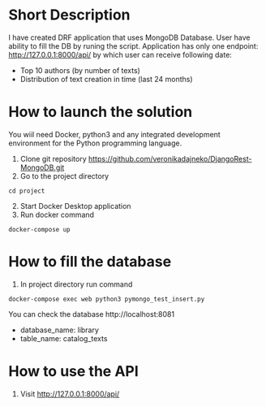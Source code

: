 # Short Description
I have created DRF application that uses MongoDB Database. User have ability to fill the DB by runing the script. 
Application has only one endpoint: http://127.0.0.1:8000/api/ by which user can receive following date:
- Top 10 authors (by number of texts)
- Distribution of text creation in time (last 24 months) 
# How to launch the solution
You wiil need Docker, python3 and any integrated development environment for the Python programming language.
1. Clone git repository https://github.com/veronikadajneko/DjangoRest-MongoDB.git
2. Go to the project directory
```
cd project
```
2. Start Docker Desktop application
3. Run docker command 
```
docker-compose up
```
# How to fill the database
1. In project directory run command
```
docker-compose exec web python3 pymongo_test_insert.py
```
You can check the database http://localhost:8081

- database_name: library
- table_name: catalog_texts

# How to use the API
1. Visit http://127.0.0.1:8000/api/ 
